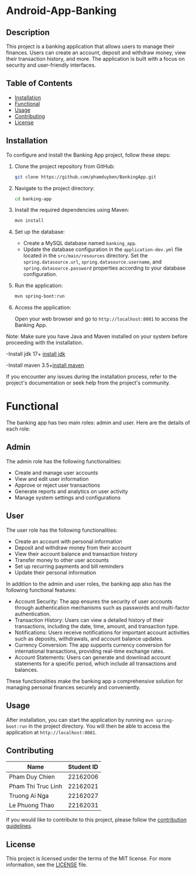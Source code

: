 # Android-App-Banking

## Description

This project is a banking application that allows users to manage their finances. Users can create an account, deposit and withdraw money, view their transaction history, and more. The application is built with a focus on security and user-friendly interfaces.

## Table of Contents

- [Installation](#installation)
- [Functional](#functional)
- [Usage](#usage)
- [Contributing](#contributing)
- [License](#license)

## Installation

To configure and install the Banking App project, follow these steps:

1. Clone the project repository from GitHub:

    ```bash
    git clone https://github.com/phamduyben/BankingApp.git
    ```

2. Navigate to the project directory:

    ```bash
    cd banking-app
    ```

3. Install the required dependencies using Maven:

    ```bash
    mvn install
    ```

4. Set up the database:

    - Create a MySQL database named `banking_app`.
    - Update the database configuration in the `application-dev.yml` file located in the `src/main/resources` directory. Set the `spring.datasource.url`, `spring.datasource.username`, and `spring.datasource.password` properties according to your database configuration.
    
5. Run the application:

    ```bash
    mvn spring-boot:run
    ```

6. Access the application:

    Open your web browser and go to `http://localhost:8081` to access the Banking App.

Note: Make sure you have Java and Maven installed on your system before proceeding with the installation.

-Install jdk 17+ [install jdk](https://www.oracle.com/java/technologies/downloads/#java21)

-Install maven 3.5+[install maven](https://maven.apache.org/download.cgi)

If you encounter any issues during the installation process, refer to the project's documentation or seek help from the project's community.

# Functional

The banking app has two main roles: admin and user. Here are the details of each role:

## Admin

The admin role has the following functionalities:
- Create and manage user accounts
- View and edit user information
- Approve or reject user transactions
- Generate reports and analytics on user activity
- Manage system settings and configurations

## User

The user role has the following functionalities:
- Create an account with personal information
- Deposit and withdraw money from their account
- View their account balance and transaction history
- Transfer money to other user accounts
- Set up recurring payments and bill reminders
- Update their personal information

In addition to the admin and user roles, the banking app also has the following functional features:

- Account Security: The app ensures the security of user accounts through authentication mechanisms such as passwords and multi-factor authentication.
- Transaction History: Users can view a detailed history of their transactions, including the date, time, amount, and transaction type.
- Notifications: Users receive notifications for important account activities such as deposits, withdrawals, and account balance updates.
- Currency Conversion: The app supports currency conversion for international transactions, providing real-time exchange rates.
- Account Statements: Users can generate and download account statements for a specific period, which include all transactions and balances.

These functionalities make the banking app a comprehensive solution for managing personal finances securely and conveniently.

## Usage

After installation, you can start the application by running `mvn spring-boot:run` in the project directory. You will then be able to access the application at `http://localhost:8081`.

## Contributing

| Name              | Student ID |
|-------------------|------------|
| Pham Duy Chien    | 22162006   |
| Pham Thi Truc Linh| 22162021   |
| Truong Ai Nga     | 22162027   |
| Le Phuong Thao    | 22162031   |

If you would like to contribute to this project, please follow the [contribution guidelines](CONTRIBUTING.md).

## License

This project is licensed under the terms of the MIT license. For more information, see the [LICENSE](LICENSE) file.